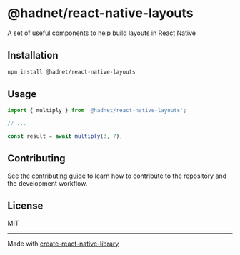 # @hadnet/react-native-layouts

A set of useful components to help build layouts in React Native

## Installation

```sh
npm install @hadnet/react-native-layouts
```

## Usage

```js
import { multiply } from '@hadnet/react-native-layouts';

// ...

const result = await multiply(3, 7);
```

## Contributing

See the [contributing guide](CONTRIBUTING.md) to learn how to contribute to the repository and the development workflow.

## License

MIT

---

Made with [create-react-native-library](https://github.com/callstack/react-native-builder-bob)
